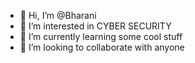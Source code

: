 - 👋 Hi, I’m @Bharani
- 👀 I’m interested in CYBER SECURITY 
- 🌱 I’m currently learning some cool stuff 
- 💞️ I’m looking to collaborate with anyone 


<!---
Bharani036/Bharani036 is a ✨ special ✨ repository because its `README.md` (this file) appears on your GitHub profile.
You can click the Preview link to take a look at your changes.
--->
